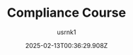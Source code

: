 ---
title: "Compliance Course"
author: "usrnk1"
date: "2025-02-13T00:36:29.908Z"
draft: false
type: "post"
layout: "single"
categories: [""]
tags: [""]
source: "X"
source_link: "https://x.com/usrnk1/status/1889256227936383180"
media: "/uploads/x.com_ZMRhekL54WBA60kO.mp4"
media_type: "video"

social:
  commentary: ""
  scheduledFor: null
  status: "draft"
---